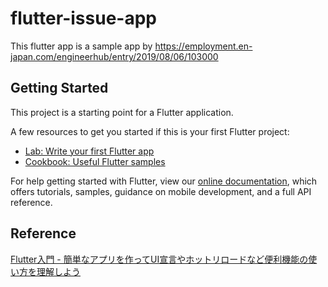 # flutter-issue-app

This flutter app is a sample app by https://employment.en-japan.com/engineerhub/entry/2019/08/06/103000

## Getting Started

This project is a starting point for a Flutter application.

A few resources to get you started if this is your first Flutter project:

- [Lab: Write your first Flutter app](https://flutter.dev/docs/get-started/codelab)
- [Cookbook: Useful Flutter samples](https://flutter.dev/docs/cookbook)

For help getting started with Flutter, view our
[online documentation](https://flutter.dev/docs), which offers tutorials,
samples, guidance on mobile development, and a full API reference.

## Reference

[Flutter入門 - 簡単なアプリを作ってUI宣言やホットリロードなど便利機能の使い方を理解しよう](https://employment.en-japan.com/engineerhub/entry/2019/08/06/103000)
